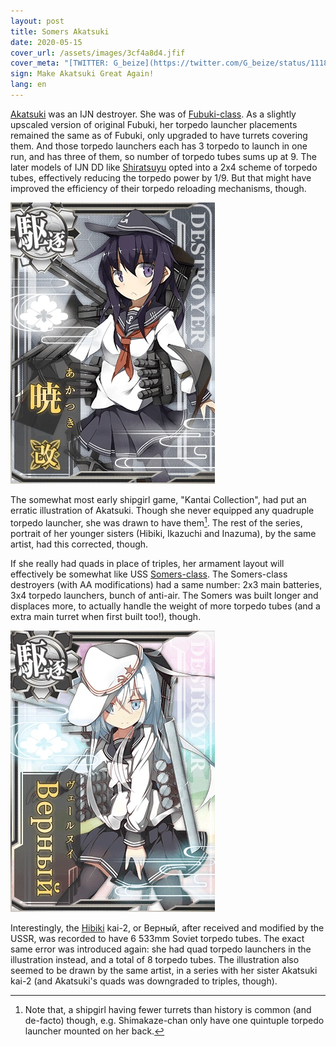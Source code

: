 ```yaml
---
layout: post
title: Somers Akatsuki
date: 2020-05-15
cover_url: /assets/images/3cf4a8d4.jfif
cover_meta: "[TWITTER: G_beize](https://twitter.com/G_beize/status/1118111168755724289){: style='color: black' }"
sign: Make Akatsuki Great Again!
lang: en
---
```

[Akatsuki] was an IJN destroyer. She was of [Fubuki-class]. As a slightly upscaled version of original Fubuki, her torpedo launcher placements remained the same as of Fubuki, only upgraded to have turrets covering them. And those torpedo launchers each has 3 torpedo to launch in one run, and has three of them, so number of torpedo tubes sums up at 9. The later models of IJN DD like [Shiratsuyu] opted into a 2x4 scheme of torpedo tubes, effectively reducing the torpedo power by 1/9. But that might have improved the efficiency of their torpedo reloading mechanisms, though.

![Akatsuki kai in KanColle](/assets/images/Akatsuki_Kai_Card.webp)

The somewhat most early shipgirl game, "Kantai Collection", had put an erratic illustration of Akatsuki. Though she never equipped any quadruple torpedo launcher, she was drawn to have them[^1]. The rest of the series, portrait of her younger sisters (Hibiki, Ikazuchi and Inazuma), by the same artist, had this corrected, though.

If she really had quads in place of triples, her armament layout will effectively be somewhat like USS [Somers-class]. The Somers-class destroyers (with AA modifications) had a same number: 2x3 main batteries, 3x4 torpedo launchers, bunch of anti-air. The Somers was built longer and displaces more, to actually handle the weight of more torpedo tubes (and a extra main turret when first built too!), though.

![Hibiki kai-2 in KanColle](/assets/images/Verniy_Card.webp)

Interestingly, the [Hibiki] kai-2, or Верный, after received and modified by the USSR, was recorded to have 6 533mm Soviet torpedo tubes. The exact same error was introduced again: she had quad torpedo launchers in the illustration instead, and a total of 8 torpedo tubes. The illustration also seemed to be drawn by the same artist, in a series with her sister Akatsuki kai-2 (and Akatsuki's quads was downgraded to triples, though).

[^1]: Note that, a shipgirl having fewer turrets than history is common (and de-facto) though, e.g. Shimakaze-chan only have one quintuple torpedo launcher mounted on her back.

[Akatsuki]: https://en.wikipedia.org/wiki/Japanese_destroyer_Akatsuki_(1932)
[Fubuki-class]: https://en.wikipedia.org/wiki/Fubuki-class_destroyer
[Shiratsuyu]: https://en.wikipedia.org/wiki/Shiratsuyu-class_destroyer
[Somers-class]: https://en.wikipedia.org/wiki/Somers-class_destroyer
[Hibiki]: https://en.wikipedia.org/wiki/Japanese_destroyer_Hibiki_(1932)
